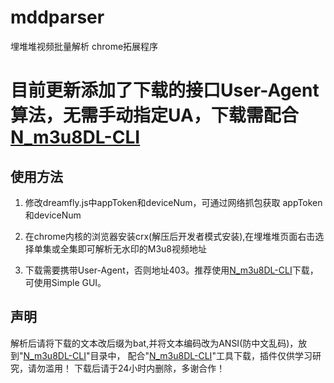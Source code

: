 <h1>mddparser</h1>
<p> 埋堆堆视频批量解析 chrome拓展程序</p>
<h1>目前更新添加了下载的接口User-Agent算法，无需手动指定UA，下载需配合<a href="https://github.com/nilaoda/N_m3u8DL-CLI" rel="nofollow">N_m3u8DL-CLI</a></br></h1>
<h2>使用方法</h2>
<ol>
<li>
<p>修改dreamfly.js中appToken和deviceNum，可通过网络抓包获取 appToken和deviceNum</p>
</li>
<li>
<p>在chrome内核的浏览器安装crx(解压后开发者模式安装),在埋堆堆页面右击选择单集或全集即可解析无水印的M3u8视频地址</p>
</li>
<li>
<p>下载需要携带User-Agent，否则地址403。推荐使用<a href="https://github.com/nilaoda/N_m3u8DL-CLI" rel="nofollow">N_m3u8DL-CLI</a>下载，可使用Simple GUI。</p>
</li>
</ol>
<h2>声明</h2>
<p>解析后请将下载的文本改后缀为bat,并将文本编码改为ANSI(防中文乱码)，放到"<a href="https://github.com/nilaoda/N_m3u8DL-CLI" rel="nofollow">N_m3u8DL-CLI</a>"目录中，
 配合"<a href="https://github.com/nilaoda/N_m3u8DL-CLI" rel="nofollow">N_m3u8DL-CLI</a>"工具下载，插件仅供学习研究，请勿滥用！
 下载后请于24小时内删除，多谢合作！</p>
 
